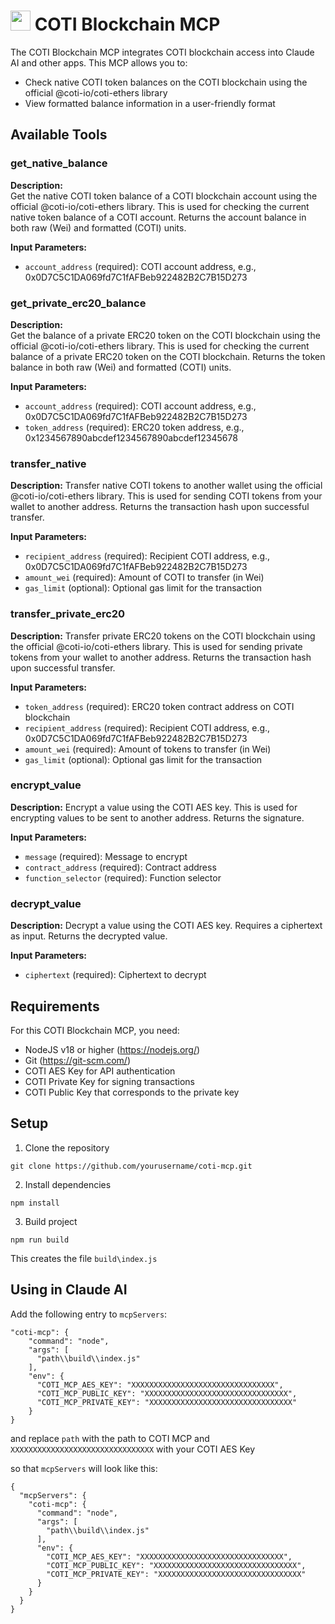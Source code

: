 # <img src="https://coti.io/favicon.ico" height="32"> COTI Blockchain MCP

The COTI Blockchain MCP integrates COTI blockchain access into Claude AI and other apps. This MCP allows you to:
- Check native COTI token balances on the COTI blockchain using the official @coti-io/coti-ethers library
- View formatted balance information in a user-friendly format

## Available Tools

### get_native_balance

**Description:**  
Get the native COTI token balance of a COTI blockchain account using the official @coti-io/coti-ethers library. This is used for checking the current native token balance of a COTI account. Returns the account balance in both raw (Wei) and formatted (COTI) units.

**Input Parameters:**
- `account_address` (required): COTI account address, e.g., 0x0D7C5C1DA069fd7C1fAFBeb922482B2C7B15D273

### get_private_erc20_balance

**Description:**  
Get the balance of a private ERC20 token on the COTI blockchain using the official @coti-io/coti-ethers library. This is used for checking the current balance of a private ERC20 token on the COTI blockchain. Returns the token balance in both raw (Wei) and formatted (COTI) units.

**Input Parameters:**
- `account_address` (required): COTI account address, e.g., 0x0D7C5C1DA069fd7C1fAFBeb922482B2C7B15D273
- `token_address` (required): ERC20 token address, e.g., 0x1234567890abcdef1234567890abcdef12345678


### transfer_native

**Description:**
Transfer native COTI tokens to another wallet using the official @coti-io/coti-ethers library. This is used for sending COTI tokens from your wallet to another address. Returns the transaction hash upon successful transfer.

**Input Parameters:**
- `recipient_address` (required): Recipient COTI address, e.g., 0x0D7C5C1DA069fd7C1fAFBeb922482B2C7B15D273
- `amount_wei` (required): Amount of COTI to transfer (in Wei)
- `gas_limit` (optional): Optional gas limit for the transaction

### transfer_private_erc20

**Description:**
Transfer private ERC20 tokens on the COTI blockchain using the official @coti-io/coti-ethers library. This is used for sending private tokens from your wallet to another address. Returns the transaction hash upon successful transfer.

**Input Parameters:**
- `token_address` (required): ERC20 token contract address on COTI blockchain
- `recipient_address` (required): Recipient COTI address, e.g., 0x0D7C5C1DA069fd7C1fAFBeb922482B2C7B15D273
- `amount_wei` (required): Amount of tokens to transfer (in Wei)
- `gas_limit` (optional): Optional gas limit for the transaction

### encrypt_value

**Description:**
Encrypt a value using the COTI AES key. This is used for encrypting values to be sent to another address. Returns the signature.

**Input Parameters:**
- `message` (required): Message to encrypt
- `contract_address` (required): Contract address
- `function_selector` (required): Function selector

### decrypt_value

**Description:**
Decrypt a value using the COTI AES key. Requires a ciphertext as input. Returns the decrypted value.

**Input Parameters:**
- `ciphertext` (required): Ciphertext to decrypt

## Requirements

For this COTI Blockchain MCP, you need:
- NodeJS v18 or higher (https://nodejs.org/)
- Git (https://git-scm.com/)
- COTI AES Key for API authentication
- COTI Private Key for signing transactions
- COTI Public Key that corresponds to the private key

## Setup

1. Clone the repository
```
git clone https://github.com/yourusername/coti-mcp.git
```

2. Install dependencies
```
npm install
```

3. Build project
```
npm run build
```

This creates the file `build\index.js`

## Using in Claude AI

Add the following entry to `mcpServers`:

```
"coti-mcp": {
    "command": "node",
    "args": [
      "path\\build\\index.js"
    ],
    "env": {
      "COTI_MCP_AES_KEY": "XXXXXXXXXXXXXXXXXXXXXXXXXXXXXXXX",
      "COTI_MCP_PUBLIC_KEY": "XXXXXXXXXXXXXXXXXXXXXXXXXXXXXXXX",
      "COTI_MCP_PRIVATE_KEY": "XXXXXXXXXXXXXXXXXXXXXXXXXXXXXXXX"
    }
}
```

and replace `path` with the path to COTI MCP and `XXXXXXXXXXXXXXXXXXXXXXXXXXXXXXXX` with your COTI AES Key

so that `mcpServers` will look like this:

```
{
  "mcpServers": {
    "coti-mcp": {
      "command": "node",
      "args": [
        "path\\build\\index.js"
      ],
      "env": {
        "COTI_MCP_AES_KEY": "XXXXXXXXXXXXXXXXXXXXXXXXXXXXXXXX",
        "COTI_MCP_PUBLIC_KEY": "XXXXXXXXXXXXXXXXXXXXXXXXXXXXXXXX",
        "COTI_MCP_PRIVATE_KEY": "XXXXXXXXXXXXXXXXXXXXXXXXXXXXXXXX"
      }
    }
  }
}
```
